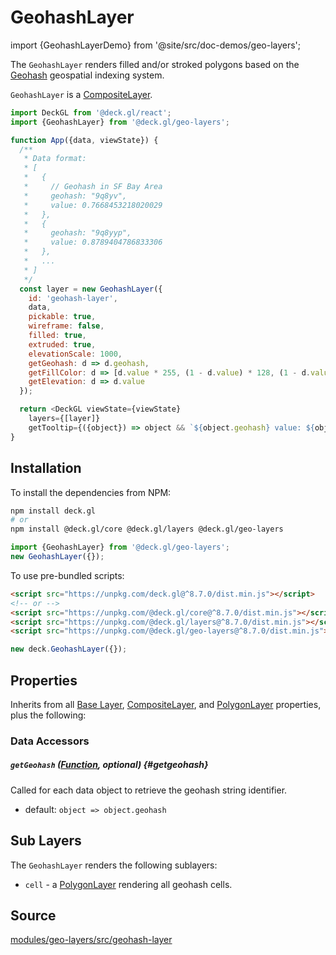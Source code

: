 # GeohashLayer

import {GeohashLayerDemo} from '@site/src/doc-demos/geo-layers';

<GeohashLayerDemo/>

The `GeohashLayer` renders filled and/or stroked polygons based on the [Geohash](https://en.wikipedia.org/wiki/Geohash) geospatial indexing system.

`GeohashLayer` is a [CompositeLayer](../core/composite-layer.md).

```js
import DeckGL from '@deck.gl/react';
import {GeohashLayer} from '@deck.gl/geo-layers';

function App({data, viewState}) {
  /**
   * Data format:
   * [
   *   {
   *     // Geohash in SF Bay Area
   *     geohash: "9q8yv",
   *     value: 0.7668453218020029
   *   },
   *   {
   *     geohash: "9q8yyp",
   *     value: 0.8789404786833306
   *   },
   *   ...
   * ]
   */
  const layer = new GeohashLayer({
    id: 'geohash-layer',
    data,
    pickable: true,
    wireframe: false,
    filled: true,
    extruded: true,
    elevationScale: 1000,
    getGeohash: d => d.geohash,
    getFillColor: d => [d.value * 255, (1 - d.value) * 128, (1 - d.value) * 255],
    getElevation: d => d.value
  });

  return <DeckGL viewState={viewState}
    layers={[layer]}
    getTooltip={({object}) => object && `${object.geohash} value: ${object.value}`} />;
}
```


## Installation

To install the dependencies from NPM:

```bash
npm install deck.gl
# or
npm install @deck.gl/core @deck.gl/layers @deck.gl/geo-layers
```

```js
import {GeohashLayer} from '@deck.gl/geo-layers';
new GeohashLayer({});
```

To use pre-bundled scripts:

```html
<script src="https://unpkg.com/deck.gl@^8.7.0/dist.min.js"></script>
<!-- or -->
<script src="https://unpkg.com/@deck.gl/core@^8.7.0/dist.min.js"></script>
<script src="https://unpkg.com/@deck.gl/layers@^8.7.0/dist.min.js"></script>
<script src="https://unpkg.com/@deck.gl/geo-layers@^8.7.0/dist.min.js"></script>
```

```js
new deck.GeohashLayer({});
```


## Properties

Inherits from all [Base Layer](../core/layer.md), [CompositeLayer](../core/composite-layer.md), and [PolygonLayer](../layers/polygon-layer.md) properties, plus the following:

### Data Accessors

##### `getGeohash` ([Function](../../developer-guide/using-layers.md#accessors), optional) {#getgeohash}

Called for each data object to retrieve the geohash string identifier.

* default: `object => object.geohash`


## Sub Layers

The `GeohashLayer` renders the following sublayers:

* `cell` - a [PolygonLayer](../layers/polygon-layer.md) rendering all geohash cells.


## Source

[modules/geo-layers/src/geohash-layer](https://github.com/visgl/deck.gl/tree/9.0-release/modules/geo-layers/src/geohash-layer)
